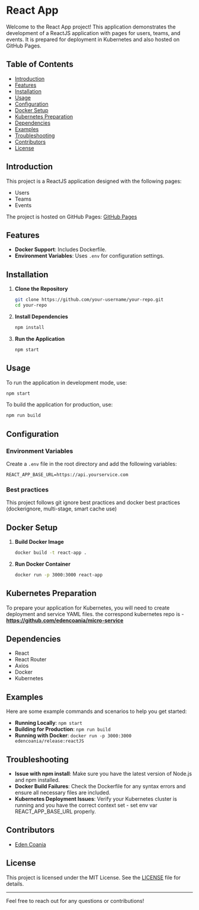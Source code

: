 # React App

Welcome to the React App project! This application demonstrates the development of a ReactJS application with pages for users, teams, and events. It is prepared for deployment in Kubernetes and also hosted on GitHub Pages.

## Table of Contents
- [Introduction](#introduction)
- [Features](#features)
- [Installation](#installation)
- [Usage](#usage)
- [Configuration](#configuration)
- [Docker Setup](#docker-setup)
- [Kubernetes Preparation](#kubernetes-preparation)
- [Dependencies](#dependencies)
- [Examples](#examples)
- [Troubleshooting](#troubleshooting)
- [Contributors](#contributors)
- [License](#license)

## Introduction

This project is a ReactJS application designed with the following pages:
- Users
- Teams
- Events


The project is hosted on GitHub Pages: [GitHub Pages](https://edencoania.github.io/#/)

## Features

- **Docker Support**: Includes Dockerfile.
- **Environment Variables**: Uses `.env` for configuration settings.

## Installation

1. **Clone the Repository**
   ```sh
   git clone https://github.com/your-username/your-repo.git
   cd your-repo
   ```

2. **Install Dependencies**
   ```sh
   npm install
   ```

3. **Run the Application**
   ```sh
   npm start
   ```

## Usage

To run the application in development mode, use:
```sh
npm start
```

To build the application for production, use:
```sh
npm run build
```

## Configuration

### Environment Variables

Create a `.env` file in the root directory and add the following variables:

```env
REACT_APP_BASE_URL=https://api.yourservice.com
```

### Best practices

This project follows git ignore best practices and docker best practices (dockerignore, multi-stage, smart cache use) 

## Docker Setup

1. **Build Docker Image**
   ```sh
   docker build -t react-app .
   ```

2. **Run Docker Container**
   ```sh
   docker run -p 3000:3000 react-app
   ```


## Kubernetes Preparation

To prepare your application for Kubernetes, you will need to create deployment and service YAML files.
the correspond kubernetes repo is - **https://github.com/edencoania/micro-service**


## Dependencies

- React
- React Router
- Axios
- Docker
- Kubernetes


## Examples

Here are some example commands and scenarios to help you get started:

- **Running Locally**: `npm start`
- **Building for Production**: `npm run build`
- **Running with Docker**: `docker run -p 3000:3000 edencoania/release:reactJS`

## Troubleshooting

- **Issue with npm install**: Make sure you have the latest version of Node.js and npm installed.
- **Docker Build Failures**: Check the Dockerfile for any syntax errors and ensure all necessary files are included.
- **Kubernetes Deployment Issues**: Verify your Kubernetes cluster is running and you have the correct context set - set env var REACT_APP_BASE_URL properly.

## Contributors

- [Eden Coania](https://github.com/edencoania)

## License

This project is licensed under the MIT License. See the [LICENSE](LICENSE) file for details.

---

Feel free to reach out for any questions or contributions!